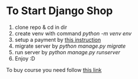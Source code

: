 # To Start Django Shop

1. clone repo & cd in dir
2. create venv with command *python -m venv env*
3. setup a payment by [this instruction](docs/payment_install.md)
4. migrate server by *python manage.py migrate*
5. run server by *python manage.py runserver*
6. Enjoy :D

To buy course you need follow [this link](https://codewithsteps.herokuapp.com/)
